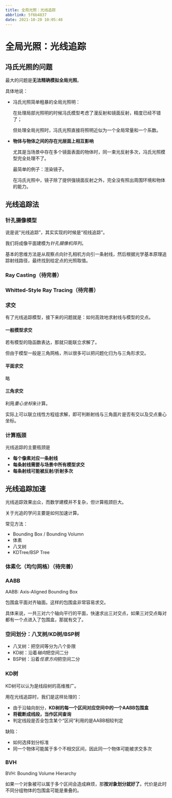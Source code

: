 ```yaml
---
title: 全局光照：光线追踪
abbrlink: 5f6b4837
date: 2021-10-20 10:05:48
---
```


# 全局光照：光线追踪

## 冯氏光照的问题

最大的问题是**无法精确模拟全局光照**。

具体地说：
- 冯氏光照简单粗暴的全局光照明：

  在处理局部光照明的时候冯氏模型考虑了漫反射和镜面反射，精度已经不错了；

  但处理全局光照时，冯氏光照直接将照明近似为一个全局常量和一个系数。

- **物体与物体之间的存在光层面上相互影响**

  尤其是当场景中存在多个镜面表面的物体时，同一束光反射多次，冯氏光照模型完全处理不了。

  最简单的例子：渲染镜子。

  在冯氏光照中，镜子除了提供强镜面反射之外，完全没有照出周围环境和物体的能力。

## 光线追踪法

### 针孔摄像模型

说是说“光线追踪”，其实实现的时候是“视线追踪”。

我们将成像平面建模为*针孔摄像机阵列*。

基本的思维方法是从观察点向针孔相机方向引一条射线，然后根据光学基本原理追踪射线路径，最终找到给定点的光照取值。

### Ray Casting（待完善）

### Whitted-Style Ray Tracing（待完善）

### 求交

有了光线追踪模型，接下来的问题就是：如何高效地求射线与模型的交点。

#### 一般模型求交

若有模型的隐函数表达，那就只能联立求解了。

但由于模型一般是三角网格，所以很多可以把问题化归为与三角形求交。

#### 平面求交

略

#### 三角求交

利用*重心坐标*来计算。

实际上可以联立线性方程组求解，即可判断射线与三角面片是否有交以及交点重心坐标。

### 计算瓶颈

光线追踪的主要瓶颈是
- **每个像素对应一条射线**
- **每条射线需要与场景中所有模型求交**
- **每条射线可能被反射/折射多次**

## 光线追踪加速

光线追踪效果出众，而数学建模并不复杂，但计算瓶颈巨大。

关于光追的学问主要是如何加速计算。

常见方法：
- Bounding Box / Bounding Volumn
- 体素
- 八叉树
- KDTree/BSP Tree
  
### 体素化（均匀网格）（待完善）

### AABB

AABB: Axis-Aligned Bounding Box

包围盒平面对齐轴面。这样的包围盒非常容易求交。

具体来说，一共三对六个轴向平行的平面，快速求出三对交点，如果三对交点每对都有一个点进入了包围盒，那就有交了。

### 空间划分：八叉树/KD树/BSP树
- 八叉树：把空间等分为八个卦限
- KD树：沿着*轴向*把空间二分
- BSP树：沿着*任意方向*把空间二分

### KD树

KD树可以认为是线段树的高维推广。

用在光线追踪时，我们是这样处理的：
- 由于沿轴向剖分，**KD树的每一个区间对应空间中的一个AABB包围盒**
- **将截断成线段，当作区间查询**
- 判定线段是否全包含某个“区间”利用的是AABB相较判定

缺陷：
- 如何选择划分标准
- 同一个物体可能属于多个不相交区间，因此同一个物体可能被求交多次

### BVH

BVH: Bounding Volume Hierarchy

如果一个对象被可以属于多个区间会造成麻烦，那**按对象划分就好了**。代价是此时不同分组物体的包围盒可能是重叠的。

